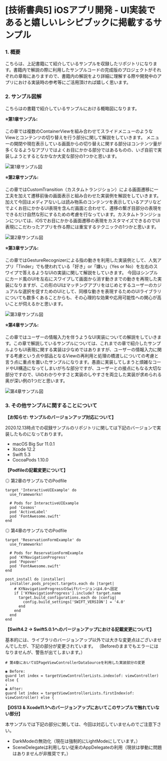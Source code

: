 # [技術書典5] iOSアプリ開発 - UI実装であると嬉しいレシピブックに掲載するサンプル

### 1. 概要

こちらは、上記書籍にて紹介しているサンプルを収録したリポジトリになります。書籍内で解説の際に利用したサンプルコードの完成版のプロジェクトがそれぞれの章毎にありますので、書籍内の解説をより詳細に理解する際や開発中のアプリにおける実装時の参考等にご活用頂ければ嬉しく思います。

### 2. サンプル図解

こちらはの書籍で紹介しているサンプルにおける概略図になります。

__⭐️第1章サンプル:__

この章では複数のContainerViewを組み合わせてスライドメニューのようなViewとコンテンツの切り替えを行う部分に関して解説をしていきます。
メニューの開閉や現在表示している画面からの切り替えに関する部分はコンテンツ量が多くなるようなアプリではよくお目にかかる部分ではあるものの、いざ自前で実装しようとするとなかなか大変な部分の1つかと思います。

![第1章サンプル図](https://github.com/fumiyasac/ios_ui_recipe_showcase/blob/master/images/capture1_techbook.jpg)

__⭐️第2章サンプル:__

この章ではCustomTransition（カスタムトランジション）による画面遷移に一工夫を加えて遷移前後の画面表示と組み合わせた実装例を解説をしていきます。加えて今回はメディアないしは読み物系のコンテンツを表示しているアプリなどでよくお目にかかるUI表現を含んだ画面と合わせて、遷移の繋ぎ目部分の表現をできるだけ自然な形にするための考慮を行なっています。カスタムトランジションについては、iOSでお目にかかる画面遷移の表現をカスタマイズできるのでUI表現にこだわったアプリを作る際には重宝するテクニックの1つかと思います。

![第2章サンプル図](https://github.com/fumiyasac/ios_ui_recipe_showcase/blob/master/images/capture2_techbook.jpg)

__⭐️第3章サンプル:__

この章ではGestureRecognizerによる指の動きを利用した実装例として、人気アプリ「Tinder」でも使われている「好き」or「嫌い」（Yes or No）を左右のスワイプで答えるようなUIの実装に関して解説をしていきます。
今回はシンプルにカード風のUIを左右にスワイプして画面から消す動きまでの動きを再現した実装になりますが、この形のUIはマッチングアプリをはじめとするユーザーのカジュアルな選択を促すためのUIとして、同様な動きを表現するためのUIライブラリについても数多くあることからも、その心理的な効果や応用可能性への関心が高いことが伺えるかと思います。

![第3章サンプル図](https://github.com/fumiyasac/ios_ui_recipe_showcase/blob/master/images/capture3_techbook.jpg)

__⭐️第4章サンプル:__

この章ではユーザーの情報入力を伴うようなUI実装についての解説をしていきます。この章で解説しているサンプルについては、これまでの章で紹介したサンプルよりもUI表現に関する実装は少なめではありますが、ユーザーの情報入力に関する考慮という点や部品となるViewの再利用と処理の橋渡しについての考慮と言う点に重点を置いたサンプルになります。愚直に実装してしまうと煩雑なコードやUI構造になってしまいがちな部分ですが、ユーザーとの接点にもなる大切な部分ですので、UIのわかりやすさと実装のしやすさを両立した実装が求められる奥が深い例の1つだと思います。

![第4章サンプル図](https://github.com/fumiyasac/ios_ui_recipe_showcase/blob/master/images/capture4_techbook.jpg)

### 3. その他サンプルに関することについて

__【お知らせ: サンプルのバージョンアップ対応について】__

2020.12.13時点での収録サンプルのリポジトリに関しては下記のバージョンで実装したものになっております。

+ macOS Big Sur 11.0.1
+ Xcode 12.2
+ Swift 5.3
+ CocoaPods 1.10.0

__【Podfileの記載変更について】__

◎ 第2章のサンプルでのPodfile

```
target 'InteractiveUIExample' do
  use_frameworks!

  # Pods for InteractiveUIExample
  pod 'Cosmos'
  pod 'ActiveLabel'
  pod 'FontAwesome.swift'
end
```

◎ 第4章のサンプルでのPodfile

```
target 'ReservationFormExample' do
  use_frameworks!

  # Pods for ReservationFormExample
  pod 'KYNavigationProgress'
  pod 'Popover'
  pod 'FontAwesome.swift'
end

post_install do |installer|  
  installer.pods_project.targets.each do |target|
    # KYNavigationProgressのSwiftバージョンは4.0へ固定
    if ['KYNavigationProgress'].include? target.name
      target.build_configurations.each do |config|
        config.build_settings['SWIFT_VERSION'] = '4.0'
      end
    end
  end
end
```

__【Swift4.2 → Swift5.0.1へのバージョンアップにおける記載変更について】__

基本的には、ライブラリのバージョンアップ以外では大きな変更点はございませんでしたが、下記の部分が変更されています。
（Beforeのままでもエラーにはなりませんが、警告が出てしまいます。）

```
# 第4章においてUIPageViewControllerDataSourceを利用した実装部分の変更

◉ Before:
guard let index = targetViewControllerLists.index(of: viewController) else {
↓
◉ After:
guard let index = targetViewControllerLists.firstIndex(of: viewController) else {
```

__【iOS13 & Xcode11.1へのバージョンアップにおいてこのサンプルで触れていない部分】__

本サンプルでは下記の部分に関しては、今回は対応していませんのでご注意下さい。

+ DarkModeの無効化（現在は強制的にLightModeにしています。）
+ SceneDelegateは利用しない従来のAppDelegateの利用（現状は挙動に問題はありませんが非推奨です。）

